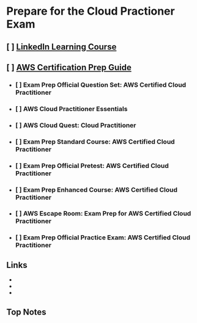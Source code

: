 # Prepare for the Cloud Practioner Exam

## [ ] [LinkedIn Learning Course](https://www.linkedin.com/learning/aws-certified-cloud-practitioner-clf-c01-cert-prep-1-cloud-concepts)
## [ ] [AWS Certification Prep Guide](https://aws.amazon.com/certification/certified-cloud-practitioner/?ch=sec&sec=rmg&d=1)
  - ### [ ] Exam Prep Official Question Set: AWS Certified Cloud Practitioner
  - ### [ ] AWS Cloud Practitioner Essentials
  - ### [ ] AWS Cloud Quest: Cloud Practitioner
  - ### [ ] Exam Prep Standard Course: AWS Certified Cloud Practitioner
  - ### [ ] Exam Prep Official Pretest: AWS Certified Cloud Practitioner
  - ### [ ] Exam Prep Enhanced Course: AWS Certified Cloud Practitioner
  - ### [ ] AWS Escape Room: Exam Prep for AWS Certified Cloud Practitioner
  - ### [ ] Exam Prep Official Practice Exam: AWS Certified Cloud Practitioner

## Links
- []()
- []()
- []()

## Top Notes
### 